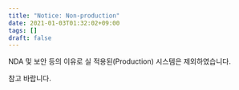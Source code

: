 ```yaml
---
title: "Notice: Non-production"
date: 2021-01-03T01:32:02+09:00
tags: []
draft: false
---
```

NDA 및 보안 등의 이유로 실 적용된(Production) 시스템은 제외하였습니다.

<!-- mor -->

참고 바랍니다.
